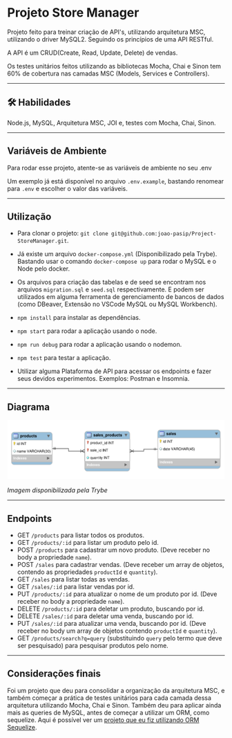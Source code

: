 # Projeto Store Manager

Projeto feito para treinar criação de API's, utilizando arquitetura MSC, utilizando o driver MySQL2. Seguindo os princípios de uma API RESTful.

A API é um CRUD(Create, Read, Update, Delete) de vendas.

Os testes unitários feitos utilizando as bibliotecas Mocha, Chai e Sinon tem 60% de cobertura nas camadas MSC (Models, Services e Controllers).

<hr></hr>

## 🛠 Habilidades
Node.js, MySQL, Arquitetura MSC, JOI e, testes com Mocha, Chai, Sinon.

<hr></hr>

## Variáveis de Ambiente

Para rodar esse projeto, atente-se as variáveis de ambiente no seu .env

Um exemplo já está disponível no arquivo `.env.example`, bastando renomear para `.env` e escolher o valor das variáveis.

<hr></hr>

## Utilização

- Para clonar o projeto: `git clone git@github.com:joao-pasip/Project-StoreManager.git`.

- Já existe um arquivo `docker-compose.yml` (Disponibilizado pela Trybe). Bastando usar o comando `docker-compose up` para rodar o MySQL e o Node pelo docker.

- Os arquivos para criação das tabelas e de seed se encontram nos arquivos `migration.sql` e `seed.sql` respectivamente. E podem ser utilizados em alguma ferramenta de gerenciamento de bancos de dados (como DBeaver, Extensão no VSCode MySQL ou MySQL Workbench).

- `npm install` para instalar as dependências.

- `npm start` para rodar a aplicação usando o node.

- `npm run debug` para rodar a aplicação usando o nodemon.

- `npm test` para testar a aplicação.

- Utilizar alguma Plataforma de API para acessar os endpoints e fazer seus devidos experimentos. Exemplos: Postman e Insomnia.

<hr></hr>

## Diagrama

![Diagrama de relacionamentos das tabelas](erStoreManager.png)

<i> Imagem disponibilizada pela Trybe </i>

<hr></hr>

## Endpoints

- GET `/products` para listar todos os produtos.
- GET `/products/:id` para listar um produto pelo id.
- POST `/products` para cadastrar um novo produto. (Deve receber no body a propriedade `name`).
- POST `/sales` para cadastrar vendas. (Deve receber um array de objetos, contendo as propriedades `productId` e `quantity`).
- GET `/sales` para listar todas as vendas.
- GET `/sales/:id` para listar vendas por id.
- PUT `/products/:id` para atualizar o nome de um produto por id. (Deve receber no body a propriedade `name`).
- DELETE `/products/:id` para deletar um produto, buscando por id.
- DELETE `/sales/:id` para deletar uma venda, buscando por id.
- PUT `/sales/:id` para atualizar uma venda, buscando por id. (Deve receber no body um array de objetos contendo `productId` e `quantity`).
- GET `/products/search?q=query` (substituindo `query` pelo termo que deve ser pesquisado) para pesquisar produtos pelo nome.

<hr></hr>

## Considerações finais

Foi um projeto que deu para consolidar a organização da arquitetura MSC, e também começar  a prática de testes unitários para cada camada dessa arquitetura utilizando Mocha, Chai e Sinon. Também deu para aplicar ainda mais as queries de MySQL, antes de começar a utilizar um ORM, como sequelize. Aqui é possível ver um [projeto que eu fiz utilizando ORM Sequelize](https://github.com/joao-pasip/Project-BlogsAPI).
